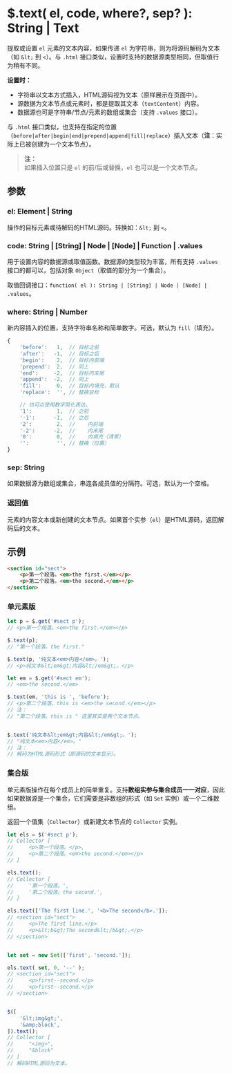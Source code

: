 # $.text( el, code, where?, sep? ): String | Text

提取或设置 `el` 元素的文本内容，如果传递 `el` 为字符串，则为将源码解码为文本（如 `&lt;` 到 `<`）。与 `.html` 接口类似，设置时支持的数据源类型相同，但取值行为稍有不同。

**设置时：**

- 字符串以文本方式插入，HTML源码视为文本（原样展示在页面中）。
- 源数据为文本节点或元素时，都是提取其文本（`textContent`）内容。
- 数据源也可是字符串/节点/元素的数组或集合（支持 `.values` 接口）。

与 `.html` 接口类似，也支持在指定的位置（`before|after|begin|end|prepend|append|fill|replace`）插入文本（**注**：实际上已被创建为一个文本节点）。

> **注：**<br>
> 如果插入位置只是 `el` 的前/后或替换，`el` 也可以是一个文本节点。


## 参数

### el: Element | String

操作的目标元素或待解码的HTML源码。转换如：`&lt;` 到 `<`。


### code: String | [String] | Node | [Node] | Function | .values

用于设置内容的数据源或取值函数。数据源的类型较为丰富，所有支持 `.values` 接口的都可以，包括对象 `Object`（取值的部分为一个集合）。

取值回调接口：`function( el ): String | [String] | Node | [Node] | .values`。


### where: String | Number

新内容插入的位置，支持字符串名称和简单数字。可选，默认为 `fill`（填充）。

```js
{
    'before':   1,  // 目标之前
    'after':   -1,  // 目标之后
    'begin':    2,  // 目标内前端
    'prepend':  2,  // 同上
    'end':     -2,  // 目标内末尾
    'append':  -2,  // 同上
    'fill':     0,  // 目标内填充，默认
    'replace':  '', // 替换目标

    // 也可以使用数字简化表达。
    '1':        1,  // 之前
    '-1':      -1,  // 之后
    '2':        2,  //    内前端
    '-2':      -2,  //    内末尾
    '0':        0,  //    内填充（清零）
    '':         '', // 替换（位置）
}
```


### sep: String

如果数据源为数组或集合，串连各成员值的分隔符。可选，默认为一个空格。


### 返回值

元素的内容文本或新创建的文本节点。如果首个实参（`el`）是HTML源码，返回解码后的文本。


## 示例

```html
<section id="sect">
    <p>第一个段落。<em>the first.</em></p>
    <p>第二个段落。<em>the second.</em></p>
</section>
```


### 单元素版

```js
let p = $.get('#sect p');
// <p>第一个段落。<em>the first.</em></p>

$.text(p);
// "第一个段落。the first."

$.text(p, '纯文本<em>内容</em>。');
// <p>纯文本&lt;em&gt;内容&lt;/em&gt;。</p>

let em = $.get('#sect em');
// <em>the second.</em>

$.text(em, 'this is ', 'before');
// <p>第二个段落。this is <em>the second.</em></p>
// 注：
// "第二个段落。this is " 这里其实是两个文本节点。


$.text('纯文本&lt;em&gt;内容&lt;/em&gt;。');
// "纯文本<em>内容</em>。"
// 注：
// 解码为HTML源码形式（即源码的文本显示）。
```


### 集合版

单元素版操作在每个成员上的简单重复。支持**数组实参与集合成员一一对应**，因此如果数据源是一个集合，它们需要是非数组的形式（如 `Set` 实例）或一个二维数组。

返回一个值集（`Collector`）或新建文本节点的 `Collector` 实例。


```js
let els = $('#sect p');
// Collector [
//     <p>第一个段落。</p>,
//     <p>第二个段落。<em>the second.</em></p>
// ]

els.text();
// Collector [
//     '第一个段落。',
//     '第二个段落。the second.',
// ]

els.text(['The first line.', '<b>The second</b>.']);
// <section id="sect">
//     <p>The first line.</p>
//     <p>&lt;b&gt;The second&lt;/b&gt;.</p>
// </section>


let set = new Set(['first', 'second.']);

els.text( set, 0, '--' );
// <section id="sect">
//     <p>first--second.</p>
//     <p>first--second.</p>
// </section>


$([
    '&lt;img&gt;',
    '&amp;block',
]).text();
// Collector [
//     "<img>",
//     "&block"
// ]
// 解码HTML源码为文本。
```

